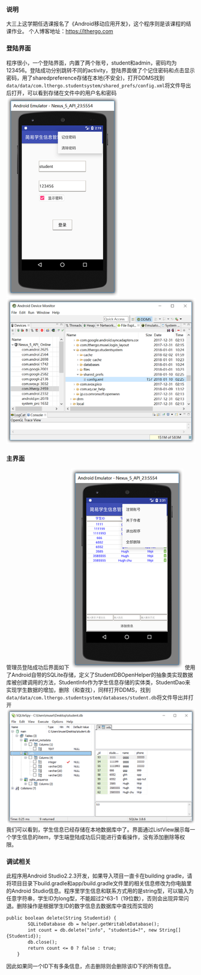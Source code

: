 ### 说明
大三上这学期任选课报名了《Android移动应用开发》，这个程序则是该课程的结课作业。
  个人博客地址：https://lthergo.com
### 登陆界面
程序很小，一个登陆界面，内置了两个账号，student和admin，密码均为123456。登陆成功分别跳转不同的activity，登陆界面做了个记住密码和点击显示密码，用了sharedpreference存储在本地(不安全)，打开DDMS找到		   `data/data/com.lthergo.studentsystem/shared_prefs/config.xml`将文件导出后打开，可以看到存储在文件中的用户名和密码
	![login](readme.res/login.png)	![ddms](readme.res/ddms.png)
### 主界面
管理员登陆成功后界面如下
    ![main](readme.res/main.png)
使用了Android自带的SQLite存储，定义了StudentDBOpenHelper的抽象类实现数据库被创建调用的方法，StudentInfo作为学生信息存储的实体类，StudentDao来实现学生数据的增加，删除（和查找），同样打开DDMS，找到
`data/data/com.lthergo.studentsystem/databases/student.db`将文件导出并打开
	![data](readme.res/data.png)
我们可以看到，学生信息已经存储在本地数据库中了。界面通过ListView展示每一个学生信息的item，学生端登陆成功后只能进行查看操作，没有添加删除等权限。
### 调试相关
此程序用Android Studio2.2.3开发，如果导入项目一直卡在building gradle，请将项目目录下build.gradle和app/build.gradle文件里的相关信息修改为你电脑里的Android Studio信息。程序里学生信息和联系方式用的是string型，可以输入为任意字符串，学生ID为long型，不能超过2^63-1（19位数），否则会出现异常闪退。删除操作是根据学生ID的数字信息去数据库中查找而实现的
```
public boolean delete(String Studentid) {
        SQLiteDatabase db = helper.getWritableDatabase();
        int count = db.delete("info", "studentid=?", new String[]{Studentid});
        db.close();
        return count <= 0 ? false : true;
    }
```
因此如果同一个ID下有多条信息，点击删除则会删除该ID下的所有信息。